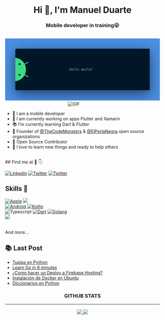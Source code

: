 <h1 align="center">Hi 👋, I'm Manuel Duarte</h1>
<h3 align="center">Mobile developer in training😜</h3>

<br>

<img src="https://raw.githubusercontent.com/manuelduarte077/manuelduarte077/main/resources/banner.png" alt="Hello world">

<br>

<img align="right" alt="GIF" src="https://media.giphy.com/media/xUA7bdpLxQhsSQdyog/giphy.gif" width="300px"  />

<br>

- 💬 I am a mobile developer
- 📱 I am currently working on apps Flutter and Xamarin
- 📚 I’m currently learning Dart & Flutter
- 🚀 Founder of [@TheCodeMonsters](https://github.com/TheCodeMonsters) & [@ElPerlaNegra](https://github.com/elperlanegra) open source organizations
- 📝 Open Source Contributor
- 🌱 I love to learn new things and ready to help others

<br>
## Find me at 🤖 👇:

[![Linkedin](https://img.shields.io/badge/Linkedin-0077B5?style=for-the-badge&logo=linkedin&logoColor=white)](https://www.linkedin.com/in/manuelduarte077/)
[![Twitter](https://img.shields.io/badge/Twitter-1DA1F2?style=for-the-badge&logo=twitter&logoColor=white)](https://twitter.com/manuelduarte077)
[![Twitter](https://img.shields.io/badge/DevTO-080808?style=for-the-badge&logo=dev.to&logoColor=white)](https://twitter.com/manuelduarte077)

## **Skills 🚀**

[![Apple](https://img.shields.io/badge/iOS-999999?style=for-the-badge&logo=apple&logoColor=999999&labelColor=f0f0f0)]()
[![](https://img.shields.io/badge/flutter-0095D5?style=for-the-badge&logo=flutter&logoColor=0095D5&labelColor=f0f0f0)](https://flutter.dev/)
</br>
[![Android](https://img.shields.io/badge/Android-3DDC84?style=for-the-badge&logo=android&logoColor=A4C639&labelColor=f0f0f0)]()
[![Kotlin](https://img.shields.io/badge/kotlin-766DB2?style=for-the-badge&logo=kotlin&logoColor=d73cea&labelColor=f0f0f0)]()
</br>
![Typescript](https://img.shields.io/badge/-Typescript-007acc?style=for-the-badge&logo=Typescript&logoColor=007acc&labelColor=f0f0f0)
[![Dart](https://img.shields.io/badge/DART-0075BA?style=for-the-badge&logo=DART&logoColor=0075BA&labelColor=f0f0f0)]()
[![Golang](https://img.shields.io/badge/Go-00ADD8?style=for-the-badge&logo=go&logoColor=00ADD8&labelColor=f0f0f0)]()
</br>
[![](https://img.shields.io/badge/Xamarin-2196f3?style=for-the-badge&logo=xamarin&logoColor=blue&labelColor=f0f0f0)]()


</br>
And more...


## 📚 Last Post

<!-- YT:START -->
- [Tuplas en Python](https://dev.to/manuelduarte077/tuplas-en-python-tuple-5e52)
- [Learn Go in 8 minutes ](https://dev.to/manuelduarte077/learn-go-in-8-minutes-59ph)
- [¿Como hacer un Deploy a Firebase Hosting?](https://dev.to/manuelduarte077/como-hacer-un-deploy-a-firebase-hosting-1d1j)
- [Instalación de Docker en Ubuntu](https://dev.to/manuelduarte077/instalacion-de-docker-en-ubuntu-4mhf)
- [Diccionarios en Python](https://dev.to/manuelduarte077/diccionarios-en-python-4h3n)
<!-- YT:END -->

<h3 align="center">GITHUB STATS<hr/></h3>

<p align="center">
  <a href="https://github.com/manuelduarte077">
    <img height="180em" src="https://github-readme-stats-eight-theta.vercel.app/api?username=manuelduarte077&show_icons=true&theme=dracula&include_all_commits=true&count_private=true"/>
    <img height="180em" src="https://github-readme-stats-eight-theta.vercel.app/api/top-langs/?username=manuelduarte077&layout=compact&langs_count=8&theme=dracula"/>
  </a>  
</p>
